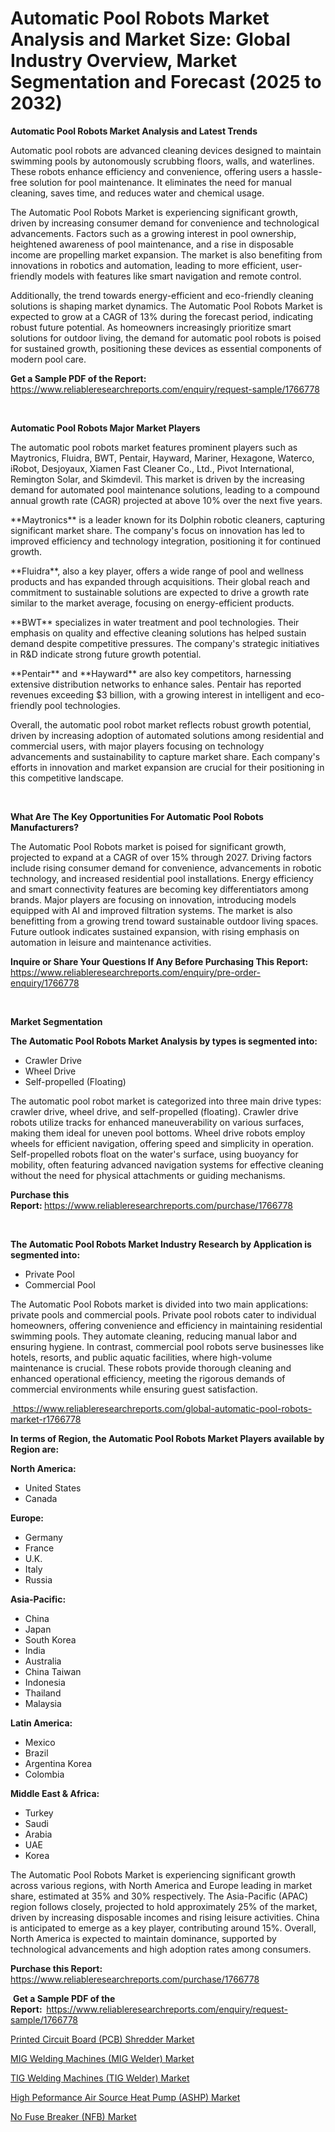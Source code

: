 <p><h1>Automatic Pool Robots Market Analysis and Market Size: Global Industry Overview, Market Segmentation and Forecast (2025 to 2032)</h1></p><p><strong>Automatic Pool Robots Market Analysis and Latest Trends</strong></p>
<p><p>Automatic pool robots are advanced cleaning devices designed to maintain swimming pools by autonomously scrubbing floors, walls, and waterlines. These robots enhance efficiency and convenience, offering users a hassle-free solution for pool maintenance. It eliminates the need for manual cleaning, saves time, and reduces water and chemical usage.</p><p>The Automatic Pool Robots Market is experiencing significant growth, driven by increasing consumer demand for convenience and technological advancements. Factors such as a growing interest in pool ownership, heightened awareness of pool maintenance, and a rise in disposable income are propelling market expansion. The market is also benefiting from innovations in robotics and automation, leading to more efficient, user-friendly models with features like smart navigation and remote control.</p><p>Additionally, the trend towards energy-efficient and eco-friendly cleaning solutions is shaping market dynamics. The Automatic Pool Robots Market is expected to grow at a CAGR of 13% during the forecast period, indicating robust future potential. As homeowners increasingly prioritize smart solutions for outdoor living, the demand for automatic pool robots is poised for sustained growth, positioning these devices as essential components of modern pool care.</p></p>
<p><strong>Get a Sample PDF of the Report:&nbsp;</strong> <a href="https://www.reliableresearchreports.com/enquiry/request-sample/1766778?utm_campaign=117&utm_medium=2&utm_source=Github&utm_content=ia&utm_term=11042025&utm_id=automatic-pool-robots">https://www.reliableresearchreports.com/enquiry/request-sample/1766778</a></p>
<p>&nbsp;</p>
<p><strong>Automatic Pool Robots Major Market Players</strong></p>
<p><p>The automatic pool robots market features prominent players such as Maytronics, Fluidra, BWT, Pentair, Hayward, Mariner, Hexagone, Waterco, iRobot, Desjoyaux, Xiamen Fast Cleaner Co., Ltd., Pivot International, Remington Solar, and Skimdevil. This market is driven by the increasing demand for automated pool maintenance solutions, leading to a compound annual growth rate (CAGR) projected at above 10% over the next five years.</p><p>**Maytronics** is a leader known for its Dolphin robotic cleaners, capturing significant market share. The company's focus on innovation has led to improved efficiency and technology integration, positioning it for continued growth.</p><p>**Fluidra**, also a key player, offers a wide range of pool and wellness products and has expanded through acquisitions. Their global reach and commitment to sustainable solutions are expected to drive a growth rate similar to the market average, focusing on energy-efficient products.</p><p>**BWT** specializes in water treatment and pool technologies. Their emphasis on quality and effective cleaning solutions has helped sustain demand despite competitive pressures. The company's strategic initiatives in R&D indicate strong future growth potential.</p><p>**Pentair** and **Hayward** are also key competitors, harnessing extensive distribution networks to enhance sales. Pentair has reported revenues exceeding $3 billion, with a growing interest in intelligent and eco-friendly pool technologies.</p><p>Overall, the automatic pool robot market reflects robust growth potential, driven by increasing adoption of automated solutions among residential and commercial users, with major players focusing on technology advancements and sustainability to capture market share. Each company's efforts in innovation and market expansion are crucial for their positioning in this competitive landscape.</p></p>
<p>&nbsp;</p>
<p><strong>What Are The Key Opportunities For Automatic Pool Robots Manufacturers?</strong></p>
<p><p>The Automatic Pool Robots market is poised for significant growth, projected to expand at a CAGR of over 15% through 2027. Driving factors include rising consumer demand for convenience, advancements in robotic technology, and increased residential pool installations. Energy efficiency and smart connectivity features are becoming key differentiators among brands. Major players are focusing on innovation, introducing models equipped with AI and improved filtration systems. The market is also benefitting from a growing trend toward sustainable outdoor living spaces. Future outlook indicates sustained expansion, with rising emphasis on automation in leisure and maintenance activities.</p></p>
<p><strong>Inquire or Share Your Questions If Any Before Purchasing This Report:</strong> <a href="https://www.reliableresearchreports.com/enquiry/pre-order-enquiry/1766778?utm_campaign=117&utm_medium=2&utm_source=Github&utm_content=ia&utm_term=11042025&utm_id=automatic-pool-robots">https://www.reliableresearchreports.com/enquiry/pre-order-enquiry/1766778</a></p>
<p>&nbsp;</p>
<p><strong>Market Segmentation</strong></p>
<p><strong>The Automatic Pool Robots Market Analysis by types is segmented into:</strong></p>
<p><ul><li>Crawler Drive</li><li>Wheel Drive</li><li>Self-propelled (Floating)</li></ul></p>
<p><p>The automatic pool robot market is categorized into three main drive types: crawler drive, wheel drive, and self-propelled (floating). Crawler drive robots utilize tracks for enhanced maneuverability on various surfaces, making them ideal for uneven pool bottoms. Wheel drive robots employ wheels for efficient navigation, offering speed and simplicity in operation. Self-propelled robots float on the water's surface, using buoyancy for mobility, often featuring advanced navigation systems for effective cleaning without the need for physical attachments or guiding mechanisms.</p></p>
<p><strong>Purchase this Report:&nbsp;</strong><a href="https://www.reliableresearchreports.com/purchase/1766778?utm_campaign=117&utm_medium=2&utm_source=Github&utm_content=ia&utm_term=11042025&utm_id=automatic-pool-robots">https://www.reliableresearchreports.com/purchase/1766778</a></p>
<p>&nbsp;</p>
<p><strong>The Automatic Pool Robots Market Industry Research by Application is segmented into:</strong></p>
<p><ul><li>Private Pool</li><li>Commercial Pool</li></ul></p>
<p><p>The Automatic Pool Robots market is divided into two main applications: private pools and commercial pools. Private pool robots cater to individual homeowners, offering convenience and efficiency in maintaining residential swimming pools. They automate cleaning, reducing manual labor and ensuring hygiene. In contrast, commercial pool robots serve businesses like hotels, resorts, and public aquatic facilities, where high-volume maintenance is crucial. These robots provide thorough cleaning and enhanced operational efficiency, meeting the rigorous demands of commercial environments while ensuring guest satisfaction.</p></p>
<p><a href="https://www.reliableresearchreports.com/global-automatic-pool-robots-market-r1766778?utm_campaign=117&utm_medium=2&utm_source=Github&utm_content=ia&utm_term=11042025&utm_id=automatic-pool-robots">&nbsp;https://www.reliableresearchreports.com/global-automatic-pool-robots-market-r1766778</a></p>
<p><strong>In terms of Region, the Automatic Pool Robots Market Players available by Region are:</strong></p>
<p>
    <p> <strong> North America: </strong>
        <ul>
            <li>United States</li>
            <li>Canada</li>
        </ul>
        </p> 
    <p> <strong> Europe: </strong>
        <ul>
            <li>Germany</li>
            <li>France</li>
            <li>U.K.</li>
            <li>Italy</li>
            <li>Russia</li>
        </ul>
        </p> 
    <p> <strong> Asia-Pacific: </strong>
        <ul>
            <li>China</li>
            <li>Japan</li>
            <li>South Korea</li>
            <li>India</li>
            <li>Australia</li>
            <li>China Taiwan</li>
            <li>Indonesia</li>
            <li>Thailand</li>
            <li>Malaysia</li>
        </ul>
        </p> 
    <p> <strong> Latin America: </strong>
        <ul>
            <li>Mexico</li>
            <li>Brazil</li>
            <li>Argentina Korea</li>
            <li>Colombia</li>
        </ul>
        </p> 
    <p> <strong> Middle East & Africa: </strong>
        <ul>
            <li>Turkey</li>
            <li>Saudi</li>
            <li>Arabia</li>
            <li>UAE</li>
            <li>Korea</li>
        </ul>
    </p>
    </p>
<p><p>The Automatic Pool Robots Market is experiencing significant growth across various regions, with North America and Europe leading in market share, estimated at 35% and 30% respectively. The Asia-Pacific (APAC) region follows closely, projected to hold approximately 25% of the market, driven by increasing disposable incomes and rising leisure activities. China is anticipated to emerge as a key player, contributing around 15%. Overall, North America is expected to maintain dominance, supported by technological advancements and high adoption rates among consumers.</p></p>
<p><strong>Purchase this Report: </strong><a href="https://www.reliableresearchreports.com/purchase/1766778?utm_campaign=117&utm_medium=2&utm_source=Github&utm_content=ia&utm_term=11042025&utm_id=automatic-pool-robots">https://www.reliableresearchreports.com/purchase/1766778</a></p>
<p>&nbsp;<strong>Get a Sample PDF of the Report:&nbsp;&nbsp;</strong><a href="https://www.reliableresearchreports.com/enquiry/request-sample/1766778?utm_campaign=117&utm_medium=2&utm_source=Github&utm_content=ia&utm_term=11042025&utm_id=automatic-pool-robots">https://www.reliableresearchreports.com/enquiry/request-sample/1766778</a></p>
<p><strong></strong></p>
<p><p><a href="https://github.com/cagleplittrw/Market-Research-Report-List-1/blob/main/printed-circuit-board-pcb-shredder-market.md?utm_campaign=117&utm_medium=2&utm_source=Github&utm_content=ia&utm_term=11042025&utm_id=automatic-pool-robots">Printed Circuit Board (PCB) Shredder Market</a></p><p><a href="https://github.com/nellygussisy/Market-Research-Report-List-1/blob/main/mig-welding-machines-mig-welder-market.md?utm_campaign=117&utm_medium=2&utm_source=Github&utm_content=ia&utm_term=11042025&utm_id=automatic-pool-robots">MIG Welding Machines (MIG Welder) Market</a></p><p><a href="https://github.com/budenhanelfc/Market-Research-Report-List-1/blob/main/tig-welding-machines-tig-welder-market.md?utm_campaign=117&utm_medium=2&utm_source=Github&utm_content=ia&utm_term=11042025&utm_id=automatic-pool-robots">TIG Welding Machines (TIG Welder) Market</a></p><p><a href="https://github.com/dahcheeviola/Market-Research-Report-List-1/blob/main/high-peformance-air-source-heat-pump-ashp-market.md?utm_campaign=117&utm_medium=2&utm_source=Github&utm_content=ia&utm_term=11042025&utm_id=automatic-pool-robots">High Peformance Air Source Heat Pump (ASHP) Market</a></p><p><a href="https://github.com/marrahcerpas05/Market-Research-Report-List-1/blob/main/no-fuse-breaker-nfb-market.md?utm_campaign=117&utm_medium=2&utm_source=Github&utm_content=ia&utm_term=11042025&utm_id=automatic-pool-robots">No Fuse Breaker (NFB) Market</a></p></p>